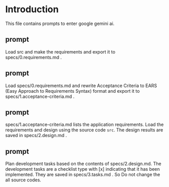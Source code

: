 # Introduction

This file contains prompts to enter google gemini ai.

## prompt

Load src and make the requirements and export it to specs/0.requirements.md .

## prompt

Load specs/0.requirements.md and rewrite Acceptance Criteria to EARS (Easy Approach to Requirements Syntax) format and export it to specs/1.acceptance-criteria.md .

## prompt

specs/1.acceptance-criteria.md lists the application requirements. Load the requirements and design using the source code `src`. The design results are saved in specs/2.design.md .

## prompt

Plan development tasks based on the contents of specs/2.design.md. The development tasks are a checklist type with [x] indicating that it has been implemented. They are saved in specs/3.tasks.md . So Do not change the all source codes.
